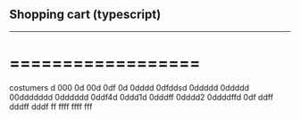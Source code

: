 ## Shopping cart (typescript)
---------------------------
==================
=================

costumers
d
000
0d
00d
0df
0d
0dddd
0dfddsd
0ddddd
0ddddd
00ddddddd
0dddddd
0ddf4d
0ddd1d
0dddff
0dddd2
0ddddffd
0df
ddff
dddff
dddf
ff
ffff
ffff
fff
